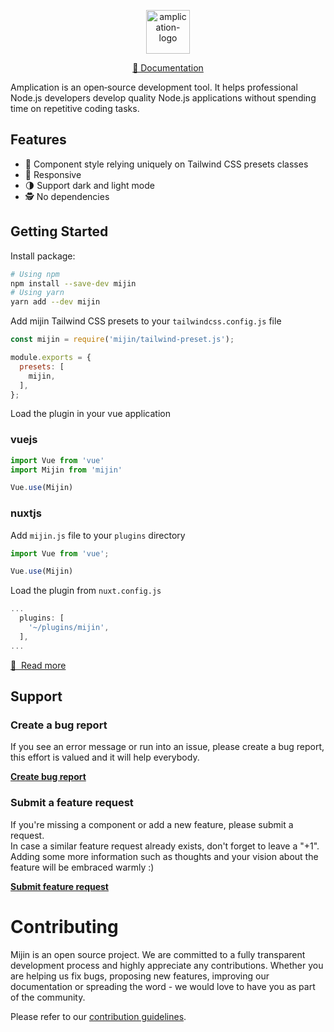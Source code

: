 <p align="center">
  <a href="https://mijin.design" target="_blank">
    <img alt="amplication-logo" height="70" alt="Amplication Logo" src="https://amplication.com/assets/amplication-logo-purple.svg"/>
  </a>
</p>

<p align="center">
    <a href="https://mijin.design/docs">📖 Documentation</a>
</p>

Amplication is an open‑source development tool. It helps professional Node.js developers develop quality Node.js applications without spending time on repetitive coding tasks.
## Features

- 💅 Component style relying uniquely on Tailwind CSS presets classes
- 📱 Responsive
- 🌗 Support dark and light mode
- 🕵️ No dependencies

## Getting Started

Install package:

```bash
# Using npm
npm install --save-dev mijin
# Using yarn
yarn add --dev mijin
```

Add mijin Tailwind CSS presets to your `tailwindcss.config.js` file

```javascript
const mijin = require('mijin/tailwind-preset.js');

module.exports = {
  presets: [
    mijin,
  ],
};
```

Load the plugin in your vue application

### vuejs

```javascript
import Vue from 'vue'
import Mijin from 'mijin'

Vue.use(Mijin)
```

### nuxtjs

Add `mijin.js` file to your `plugins` directory

```javascript
import Vue from 'vue';

Vue.use(Mijin)
```

Load the plugin from `nuxt.config.js`

```javascript
...
  plugins: [
    '~/plugins/mijin',
  ],
...
```

[📖 &nbsp;Read more](https://mijin.design/docs/getting-started)
## Support

### Create a bug report

If you see an error message or run into an issue, please create a bug report, this effort is valued and it will help everybody.

[**Create bug report**](https://github.com/lecoueyl/mijin/issues/new?assignees=&labels=type%3A%20bug&template=bug_report.md&title=)

### Submit a feature request

If you're missing a component or add a new feature, please submit a request.<br/>
In case a similar feature request already exists, don't forget to leave a "+1". Adding some more information such as thoughts and your vision about the feature will be embraced warmly :)

[**Submit feature request**](https://github.com/lecoueyl/mijin/issues/new?assignees=&labels=type%3A%20feature%20request&template=feature_request.md&title=)

# Contributing

Mijin is an open source project. We are committed to a fully transparent development process and highly appreciate any contributions. Whether you are helping us fix bugs, proposing new features, improving our documentation or spreading the word - we would love to have you as part of the community.

Please refer to our [contribution guidelines](./CONTRIBUTING.md).
